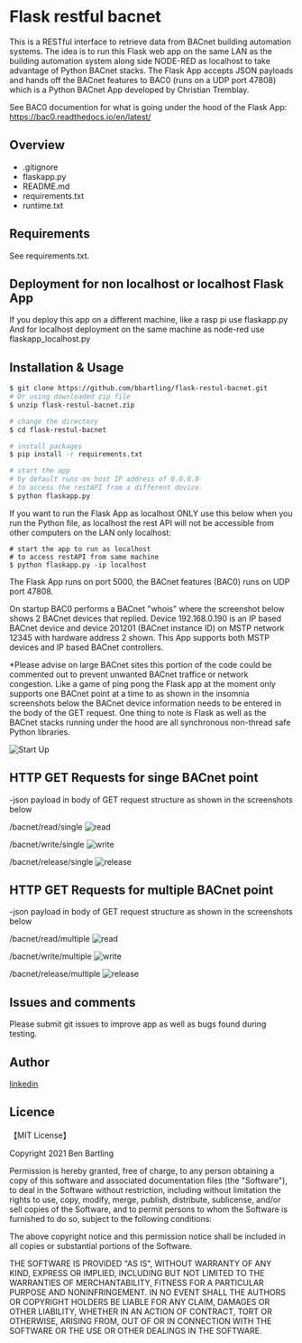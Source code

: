 # Flask restful bacnet

This is a RESTful interface to retrieve data from BACnet building automation systems. The idea is to run this Flask web app on the same LAN as the building automation system along side NODE-RED as localhost to take advantage of Python BACnet stacks. The Flask App accepts JSON payloads and hands off the BACnet features to BAC0 (runs on a UDP port 47808) which is a Python BACnet App developed by Christian Tremblay.

See BAC0 documention for what is going under the hood of the Flask App:
https://bac0.readthedocs.io/en/latest/


## Overview

- .gitignore
- flaskapp.py
- README.md
- requirements.txt
- runtime.txt


## Requirements

See requirements.txt.

## Deployment for non localhost or localhost Flask App
If you deploy this app on a different machine, like a rasp pi use flaskapp.py
And for localhost deployment on the same machine as node-red use flaskapp_localhost.py

## Installation & Usage

```bash
$ git clone https://github.com/bbartling/flask-restul-bacnet.git
# Or using downloaded zip file 
$ unzip flask-restul-bacnet.zip

# change the directory
$ cd flask-restul-bacnet

# install packages
$ pip install -r requirements.txt

# start the app
# by default runs on host IP address of 0.0.0.0
# to access the restAPI from a different device
$ python flaskapp.py
```

If you want to run the Flask App as localhost ONLY use this below when you run the Python file, as localhost the rest API will not be accessible from other computers on the LAN only localhost:

```
# start the app to run as localhost
# to access restAPI from same machine
$ python flaskapp.py -ip localhost
```


The Flask App runs on port 5000, the BACnet features (BAC0) runs on UDP port 47808.

On startup BAC0 performs a BACnet "whois" where the screenshot below shows 2 BACnet devices that replied. Device 192.168.0.190 is an IP based BACnet device and device 201201 (BACnet instance ID) on MSTP network 12345 with hardware address 2 shown. This App supports both MSTP devices and IP based BACnet controllers.

*Please advise on large BACnet sites this portion of the code could be commented out to prevent unwanted BACnet traffice or network congestion. Like a game of ping pong the Flask app at the moment only supports one BACnet point at a time to as shown in the insomnia screenshots below the BACnet device information needs to be entered in the body of the GET request. One thing to note is Flask as well as the BACnet stacks running under the hood are all synchronous non-thread safe Python libraries.

![Start Up](/images/startup.PNG)


## HTTP GET Requests for singe BACnet point
-json payload in body of GET request structure as shown in the screenshots below

/bacnet/read/single
![read](/images/read.PNG)

/bacnet/write/single
![write](/images/write.PNG)

/bacnet/release/single
![release](/images/release.PNG)


## HTTP GET Requests for multiple BACnet point
-json payload in body of GET request structure as shown in the screenshots below

/bacnet/read/multiple
![read](/images/read_mult.PNG)

/bacnet/write/multiple
![write](/images/write_mult.PNG)

/bacnet/release/multiple
![release](/images/release_mult.PNG)

## Issues and comments
Please submit git issues to improve app as well as bugs found during testing.

## Author

[linkedin](https://www.linkedin.com/in/ben-bartling-cem-cmvp-510a0961/)

## Licence

【MIT License】

Copyright 2021 Ben Bartling

Permission is hereby granted, free of charge, to any person obtaining a copy of this software and associated documentation files (the "Software"), to deal in the Software without restriction, including without limitation the rights to use, copy, modify, merge, publish, distribute, sublicense, and/or sell copies of the Software, and to permit persons to whom the Software is furnished to do so, subject to the following conditions:

The above copyright notice and this permission notice shall be included in all copies or substantial portions of the Software.

THE SOFTWARE IS PROVIDED "AS IS", WITHOUT WARRANTY OF ANY KIND, EXPRESS OR IMPLIED, INCLUDING BUT NOT LIMITED TO THE WARRANTIES OF MERCHANTABILITY, FITNESS FOR A PARTICULAR PURPOSE AND NONINFRINGEMENT. IN NO EVENT SHALL THE AUTHORS OR COPYRIGHT HOLDERS BE LIABLE FOR ANY CLAIM, DAMAGES OR OTHER LIABILITY, WHETHER IN AN ACTION OF CONTRACT, TORT OR OTHERWISE, ARISING FROM, OUT OF OR IN CONNECTION WITH THE SOFTWARE OR THE USE OR OTHER DEALINGS IN THE SOFTWARE.
